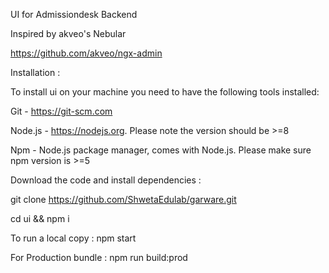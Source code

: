 UI for Admissiondesk Backend

Inspired by akveo's Nebular 

https://github.com/akveo/ngx-admin

Installation :

To install ui on your machine you need to have the following tools installed:

Git - https://git-scm.com

Node.js - https://nodejs.org. Please note the version should be >=8

Npm - Node.js package manager, comes with Node.js. Please make sure npm version is >=5


Download the code and install dependencies :


git clone https://github.com/ShwetaEdulab/garware.git


cd ui && npm i

To run a local copy :
npm start

For Production bundle :
npm run build:prod

